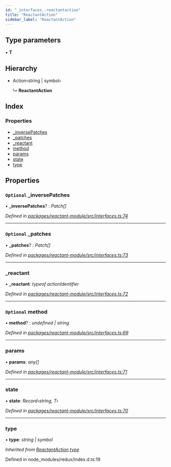 ```yaml
---
id: "_interfaces_.reactantaction"
title: "ReactantAction"
sidebar_label: "ReactantAction"
---
```


## Type parameters

▪ **T**

## Hierarchy

* Action‹string | symbol›

  ↳ **ReactantAction**

## Index

### Properties

* [_inversePatches](_interfaces_.reactantaction.md#optional-_inversepatches)
* [_patches](_interfaces_.reactantaction.md#optional-_patches)
* [_reactant](_interfaces_.reactantaction.md#_reactant)
* [method](_interfaces_.reactantaction.md#optional-method)
* [params](_interfaces_.reactantaction.md#params)
* [state](_interfaces_.reactantaction.md#state)
* [type](_interfaces_.reactantaction.md#type)

## Properties

### `Optional` _inversePatches

• **_inversePatches**? : *Patch[]*

*Defined in [packages/reactant-module/src/interfaces.ts:74](https://github.com/unadlib/reactant/blob/ae1de025/packages/reactant-module/src/interfaces.ts#L74)*

___

### `Optional` _patches

• **_patches**? : *Patch[]*

*Defined in [packages/reactant-module/src/interfaces.ts:73](https://github.com/unadlib/reactant/blob/ae1de025/packages/reactant-module/src/interfaces.ts#L73)*

___

###  _reactant

• **_reactant**: *typeof actionIdentifier*

*Defined in [packages/reactant-module/src/interfaces.ts:72](https://github.com/unadlib/reactant/blob/ae1de025/packages/reactant-module/src/interfaces.ts#L72)*

___

### `Optional` method

• **method**? : *undefined | string*

*Defined in [packages/reactant-module/src/interfaces.ts:69](https://github.com/unadlib/reactant/blob/ae1de025/packages/reactant-module/src/interfaces.ts#L69)*

___

###  params

• **params**: *any[]*

*Defined in [packages/reactant-module/src/interfaces.ts:71](https://github.com/unadlib/reactant/blob/ae1de025/packages/reactant-module/src/interfaces.ts#L71)*

___

###  state

• **state**: *Record‹string, T›*

*Defined in [packages/reactant-module/src/interfaces.ts:70](https://github.com/unadlib/reactant/blob/ae1de025/packages/reactant-module/src/interfaces.ts#L70)*

___

###  type

• **type**: *string | symbol*

*Inherited from [ReactantAction](_interfaces_.reactantaction.md).[type](_interfaces_.reactantaction.md#type)*

Defined in node_modules/redux/index.d.ts:19
